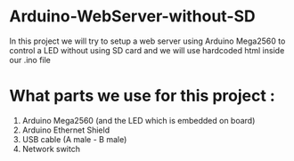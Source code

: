 # Arduino-WebServer-without-SD

In this project we will try to setup a web server using Arduino Mega2560 to control a LED without using SD card and we will use hardcoded html inside our .ino file

# What parts we use for this project :

1. Arduino Mega2560 (and the LED which is embedded on board)
2. Arduino Ethernet Shield
3. USB cable (A male - B male)
4. Network switch
